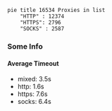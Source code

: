 
```mermaid
pie title 16534 Proxies in list
    "HTTP" : 12374
    "HTTPS": 2796
    "SOCKS" : 2587
```

### Some Info
#### Average Timeout

- mixed: 3.5s
- http: 1.6s
- https: 7.6s
- socks: 6.4s